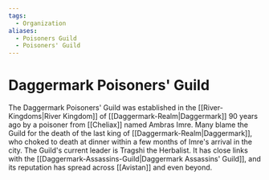 ```yaml
---
tags:
  - Organization
aliases:
  - Poisoners Guild
  - Poisoners' Guild
---
```

# Daggermark Poisoners' Guild
The Daggermark Poisoners' Guild was established in the [[River-Kingdoms|River Kingdom]] of [[Daggermark-Realm|Daggermark]] 90 years ago by a poisoner from [[Cheliax]] named Ambras Imre. Many blame the Guild for the death of the last king of [[Daggermark-Realm|Daggermark]], who choked to death at dinner within a few months of Imre's arrival in the city. The Guild's current leader is Tragshi the Herbalist. It has close links with the [[Daggermark-Assassins-Guild|Daggermark Assassins' Guild]], and its reputation has spread across [[Avistan]] and even beyond.
